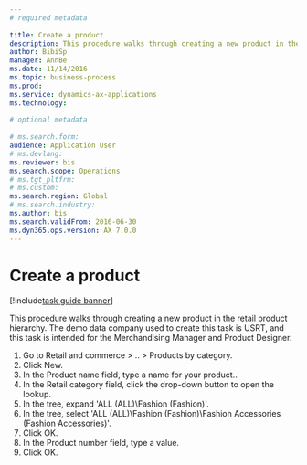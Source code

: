 ```yaml
--- 
# required metadata 
 
title: Create a product
description: This procedure walks through creating a new product in the retail product hierarchy. 
author: BibiSp
manager: AnnBe 
ms.date: 11/14/2016
ms.topic: business-process 
ms.prod:  
ms.service: dynamics-ax-applications 
ms.technology:  
 
# optional metadata 
 
# ms.search.form:   
audience: Application User 
# ms.devlang:  
ms.reviewer: bis
ms.search.scope: Operations 
# ms.tgt_pltfrm:  
# ms.custom:  
ms.search.region: Global
# ms.search.industry: 
ms.author: bis
ms.search.validFrom: 2016-06-30 
ms.dyn365.ops.version: AX 7.0.0 
---
```

# Create a product

[!include[task guide banner](../../includes/task-guide-banner.md)]

This procedure walks through creating a new product in the retail product hierarchy. The demo data company used to create this task is USRT, and this task is intended for the Merchandising Manager and Product Designer.

1. Go to Retail and commerce > .. > Products by category.
2. Click New.
3. In the Product name field, type a name for your product..
4. In the Retail category field, click the drop-down button to open the lookup.
5. In the tree, expand 'ALL (ALL)\Fashion (Fashion)'.
6. In the tree, select 'ALL (ALL)\Fashion (Fashion)\Fashion Accessories (Fashion Accessories)'.
7. Click OK.
8. In the Product number field, type a value.
9. Click OK.

